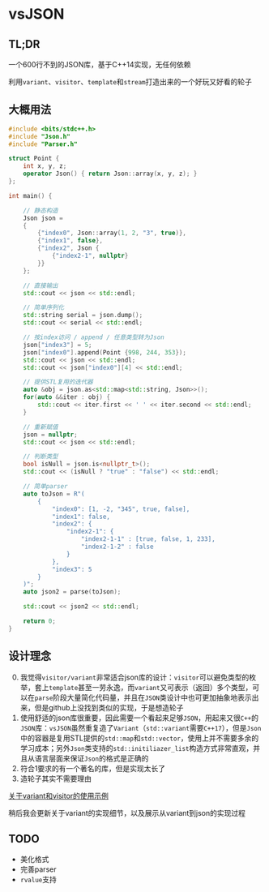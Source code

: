 # vsJSON

## TL;DR

一个600行不到的JSON库，基于C++14实现，无任何依赖

利用`variant`、`visitor`、`template`和`stream`打造出来的一个好玩又好看的轮子

## 大概用法

```C++
#include <bits/stdc++.h>
#include "Json.h"
#include "Parser.h"

struct Point {
    int x, y, z;
    operator Json() { return Json::array(x, y, z); }
};

int main() {

    // 静态构造
    Json json =
    {
        {"index0", Json::array(1, 2, "3", true)},
        {"index1", false},
        {"index2", Json {
            {"index2-1", nullptr}
        }}
    };

    // 直接输出
    std::cout << json << std::endl;

    // 简单序列化
    std::string serial = json.dump();
    std::cout << serial << std::endl;

    // 按index访问 / append / 任意类型转为Json
    json["index3"] = 5;
    json["index0"].append(Point {998, 244, 353});
    std::cout << json << std::endl;
    std::cout << json["index0"][4] << std::endl;

    // 提供STL复用的迭代器
    auto &obj = json.as<std::map<std::string, Json>>();
    for(auto &&iter : obj) {
        std::cout << iter.first << ' ' << iter.second << std::endl;
    }

    // 重新赋值
    json = nullptr;
    std::cout << json << std::endl;

    // 判断类型
    bool isNull = json.is<nullptr_t>();
    std::cout << (isNull ? "true" : "false") << std::endl;

    // 简单parser
    auto toJson = R"(
        {
            "index0": [1, -2, "345", true, false], 
            "index1": false, 
            "index2": {
                "index2-1": {
                    "index2-1-1" : [true, false, 1, 233],
                    "index2-1-2" : false
                }
            }, 
            "index3": 5
        }
    )";
    auto json2 = parse(toJson);

    std::cout << json2 << std::endl;

    return 0;
}
```
## 设计理念

0. 我觉得`visitor/variant`非常适合json库的设计：`visitor`可以避免类型的枚举，套上`template`甚至一劳永逸，而`variant`又可表示（返回）多个类型，可以在`parse`阶段大量简化代码量，并且在`JSON`类设计中也可更加抽象地表示出来，但是github上没找到类似的实现，于是想造轮子
1. 使用舒适的json库很重要，因此需要一个看起来足够`JSON`，用起来又很`C++`的`JSON`库：`vsJSON`虽然重复造了`Variant`（`std::variant`需要`C++17`），但是`Json`中的容器是复用STL提供的`std::map`和`std::vector`，使用上并不需要多余的学习成本；另外`Json`类支持的`std::initiliazer_list`构造方式非常直观，并且从语言层面来保证`Json`的格式是正确的
2. 符合1要求的有一个著名的库，但是实现太长了
3. 造轮子其实不需要理由

[关于variant和visitor的使用示例](https://zhuanlan.zhihu.com/p/57530780)

稍后我会更新关于variant的实现细节，以及展示从variant到json的实现过程

## TODO

- 美化格式
- 完善parser
- `rvalue`支持